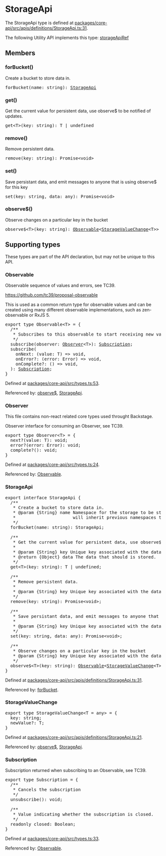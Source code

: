 # StorageApi

The StorageApi type is defined at
[packages/core-api/src/apis/definitions/StorageApi.ts:31](https://github.com/spotify/backstage/blob/f8780ff32509d0326bc513791ea60846d7614b34/packages/core-api/src/apis/definitions/StorageApi.ts#L31).

The following Utility API implements this type:
[storageApiRef](./README.md#storage)

## Members

### forBucket()

Create a bucket to store data in.

<pre>
forBucket(name: string): <a href="#storageapi">StorageApi</a>
</pre>

### get()

Get the current value for persistent data, use observe\$ to be notified of
updates.

<pre>
get&lt;T&gt;(key: string): T | undefined
</pre>

### remove()

Remove persistent data.

<pre>
remove(key: string): Promise&lt;void&gt;
</pre>

### set()

Save persistant data, and emit messages to anyone that is using observe\$ for
this key

<pre>
set(key: string, data: any): Promise&lt;void&gt;
</pre>

### observe\$()

Observe changes on a particular key in the bucket

<pre>
observe$&lt;T&gt;(key: string): <a href="#observable">Observable</a>&lt;<a href="#storagevaluechange">StorageValueChange</a>&lt;T&gt;&gt;
</pre>

## Supporting types

These types are part of the API declaration, but may not be unique to this API.

### Observable

Observable sequence of values and errors, see TC39.

https://github.com/tc39/proposal-observable

This is used as a common return type for observable values and can be created
using many different observable implementations, such as zen-observable or
RxJS 5.

<pre>
export type Observable&lt;T&gt; = {
  /**
   * Subscribes to this observable to start receiving new values.
   */
  subscribe(observer: <a href="#observer">Observer</a>&lt;T&gt;): <a href="#subscription">Subscription</a>;
  subscribe(
    onNext: (value: T) =&gt; void,
    onError?: (error: Error) =&gt; void,
    onComplete?: () =&gt; void,
  ): <a href="#subscription">Subscription</a>;
}
</pre>

Defined at
[packages/core-api/src/types.ts:53](https://github.com/spotify/backstage/blob/f8780ff32509d0326bc513791ea60846d7614b34/packages/core-api/src/types.ts#L53).

Referenced by: [observe\$](#observe), [StorageApi](#storageapi).

### Observer

This file contains non-react related core types used throught Backstage.

Observer interface for consuming an Observer, see TC39.

<pre>
export type Observer&lt;T&gt; = {
  next?(value: T): void;
  error?(error: Error): void;
  complete?(): void;
}
</pre>

Defined at
[packages/core-api/src/types.ts:24](https://github.com/spotify/backstage/blob/f8780ff32509d0326bc513791ea60846d7614b34/packages/core-api/src/types.ts#L24).

Referenced by: [Observable](#observable).

### StorageApi

<pre>
export interface StorageApi {
  /**
   * Create a bucket to store data in.
   * @param {String} name Namespace for the storage to be stored under,
   *                      will inherit previous namespaces too
   */
  forBucket(name: string): StorageApi;

  /**
   * Get the current value for persistent data, use observe$ to be notified of updates.
   *
   * @param {String} key Unique key associated with the data.
   * @return {Object} data The data that should is stored.
   */
  get&lt;T&gt;(key: string): T | undefined;

  /**
   * Remove persistent data.
   *
   * @param {String} key Unique key associated with the data.
   */
  remove(key: string): Promise&lt;void&gt;;

  /**
   * Save persistant data, and emit messages to anyone that is using observe$ for this key
   *
   * @param {String} key Unique key associated with the data.
   */
  set(key: string, data: any): Promise&lt;void&gt;;

  /**
   * Observe changes on a particular key in the bucket
   * @param {String} key Unique key associated with the data
   */
  observe$&lt;T&gt;(key: string): <a href="#observable">Observable</a>&lt;<a href="#storagevaluechange">StorageValueChange</a>&lt;T&gt;&gt;;
}
</pre>

Defined at
[packages/core-api/src/apis/definitions/StorageApi.ts:31](https://github.com/spotify/backstage/blob/f8780ff32509d0326bc513791ea60846d7614b34/packages/core-api/src/apis/definitions/StorageApi.ts#L31).

Referenced by: [forBucket](#forbucket).

### StorageValueChange

<pre>
export type StorageValueChange&lt;T = any&gt; = {
  key: string;
  newValue?: T;
}
</pre>

Defined at
[packages/core-api/src/apis/definitions/StorageApi.ts:21](https://github.com/spotify/backstage/blob/f8780ff32509d0326bc513791ea60846d7614b34/packages/core-api/src/apis/definitions/StorageApi.ts#L21).

Referenced by: [observe\$](#observe), [StorageApi](#storageapi).

### Subscription

Subscription returned when subscribing to an Observable, see TC39.

<pre>
export type Subscription = {
  /**
   * Cancels the subscription
   */
  unsubscribe(): void;

  /**
   * Value indicating whether the subscription is closed.
   */
  readonly closed: Boolean;
}
</pre>

Defined at
[packages/core-api/src/types.ts:33](https://github.com/spotify/backstage/blob/f8780ff32509d0326bc513791ea60846d7614b34/packages/core-api/src/types.ts#L33).

Referenced by: [Observable](#observable).
